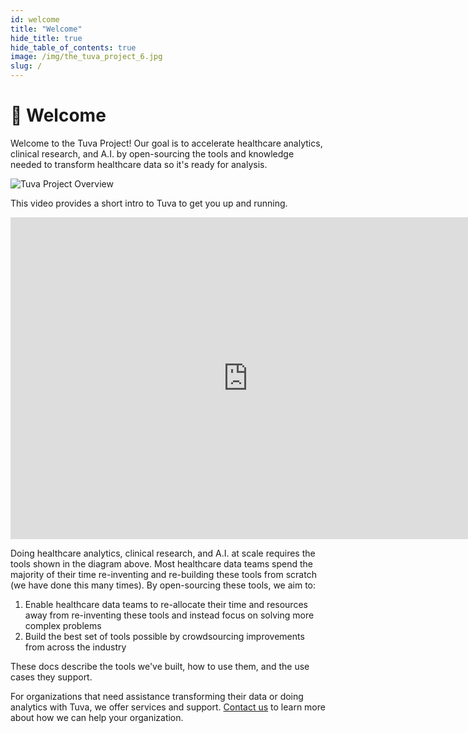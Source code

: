 ```yaml
---
id: welcome
title: "Welcome"
hide_title: true
hide_table_of_contents: true
image: /img/the_tuva_project_6.jpg
slug: /
---
```


# 👋 Welcome

Welcome to the Tuva Project!  Our goal is to accelerate healthcare analytics, clinical research, and A.I. by open-sourcing the tools and knowledge needed to transform healthcare data so it's ready for analysis.

![Tuva Project Overview](/img/the_tuva_project_6.jpg)

This video provides a short intro to Tuva to get you up and running.

<iframe width="760" height="515" src="https://www.youtube.com/embed/XGCWrrsXnKk?si=KEW295zK7EG-F2Ww" title="YouTube video player" frameborder="0" allow="accelerometer; autoplay; clipboard-write; encrypted-media; gyroscope; picture-in-picture; web-share" referrerpolicy="strict-origin-when-cross-origin" allowfullscreen="true"></iframe>

Doing healthcare analytics, clinical research, and A.I. at scale requires the tools shown in the diagram above.  Most healthcare data teams spend the majority of their time re-inventing and re-building these tools from scratch (we have done this many times).  By open-sourcing these tools, we aim to:

1. Enable healthcare data teams to re-allocate their time and resources away from re-inventing these tools and instead focus on solving more complex problems
2. Build the best set of tools possible by crowdsourcing improvements from across the industry

These docs describe the tools we've built, how to use them, and the use cases they support.

For organizations that need assistance transforming their data or doing analytics with Tuva, we offer services and support.  [Contact us](https://tuvahealth.com/request-a-demo/) to learn more about how we can help your organization.
